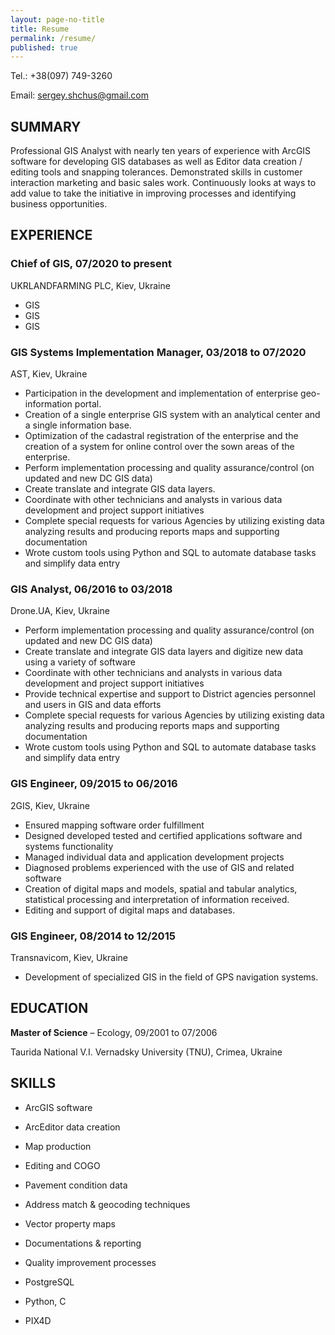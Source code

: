 ```yaml
---
layout: page-no-title
title: Resume
permalink: /resume/
published: true
---
```




Tel.: 	+38(097) 749-3260  

Email: 	[sergey.shchus@gmail.com](mailto:sergeyshchus@gmail.com) 

## SUMMARY
Professional GIS Analyst with nearly ten years of experience with ArcGIS software for developing GIS databases as well as Editor data creation / editing tools and snapping tolerances. Demonstrated skills in customer interaction marketing and basic sales work. Continuously looks at ways to add value to take the initiative in improving processes and identifying business opportunities.

## EXPERIENCE

### Chief of GIS, 07/2020 to present
UKRLANDFARMING PLC, Kiev, Ukraine


- GIS 
- GIS
- GIS




### GIS Systems Implementation Manager, 03/2018 to 07/2020
AST, Kiev, Ukraine


- Participation in the development and implementation of enterprise geo-information portal. 
- Creation of a single enterprise GIS system with an analytical center and a single information base. 
- Optimization of the cadastral registration of the enterprise and the creation of a system for online control over the sown areas of the enterprise.
- Perform implementation processing and quality assurance/control (on updated and new DC GIS data)
- Create translate and integrate GIS data layers.
- Coordinate with other technicians and analysts in various data development and project support initiatives
- Complete special requests for various Agencies by utilizing existing data analyzing results and producing reports maps and supporting documentation
- Wrote custom tools using Python and SQL to automate database tasks and simplify data entry


### GIS Analyst, 06/2016 to 03/2018
Drone.UA, Kiev, Ukraine

- Perform implementation processing and quality assurance/control (on updated and new DC GIS data)
- Create translate and integrate GIS data layers and digitize new data using a variety of software
- Coordinate with other technicians and analysts in various data development and project support initiatives
- Provide technical expertise and support to District agencies personnel and users in GIS and data efforts
- Complete special requests for various Agencies by utilizing existing data analyzing results and producing reports maps and supporting documentation
- Wrote custom tools using Python and SQL to automate database tasks and simplify data entry


### GIS Engineer, 09/2015 to 06/2016
2GIS, Kiev, Ukraine

- Ensured mapping software order fulfillment
- Designed developed tested and certified applications software and systems functionality
- Managed individual data and application development projects
- Diagnosed problems experienced with the use of GIS and related software
- Creation of digital maps and models, spatial and tabular analytics, statistical processing and interpretation of information received.
- Editing and support of digital maps and databases.
 
 
### GIS Engineer, 08/2014 to 12/2015
Transnavicom, Kiev, Ukraine

- Development of specialized GIS in the field of GPS navigation systems. 


## EDUCATION

**Master of Science** – Ecology, 09/2001 to 07/2006

Taurida National V.I. Vernadsky University (TNU), Crimea,  Ukraine


## SKILLS

- ArcGIS software
- ArcEditor data creation
- Map production
- Editing and COGO

- Pavement condition data
- Address match & geocoding techniques
- Vector property maps
- Documentations & reporting

- Quality improvement processes
- PostgreSQL
- Python, C
- PIX4D




